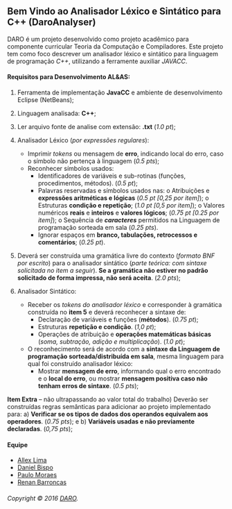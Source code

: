 ## Bem Vindo ao Analisador Léxico e Sintático para C++ (DaroAnalyser)
DARO é um projeto desenvolvido como projeto acadêmico para componente curricular Teoria da Computação e Compiladores. Este projeto
tem como foco descrever um analisador léxico e sintático para linguagem de programação _C++_, utilizando a ferramente auxiliar _JAVACC_.


#### Requisitos para Desenvolvimento AL&AS:

1. Ferramenta de implementação __JavaCC__ e ambiente de desenvolvimento Eclipse (NetBeans);
2. Linguagem analisada: __C++__;
3. Ler arquivo fonte de analise com extensão: __.txt__ (_1.0 pt_);
4. Analisador Léxico (_por expressões regulares_):
	* Imprimir _tokens_ ou mensagem de __erro__, indicando local do erro, caso o símbolo não pertença à linguagem (_0.5 pts_);
	* Reconhecer símbolos usados:
		* Identificadores de variáveis e sub-rotinas (funções, procedimentos, métodos). (_0.5 pt_);
		* Palavras reservadas e símbolos usados nas:
			o Atribuições e __expressões aritméticas e lógicas__ (_0.5 pt [0,25 por item]_);
			o Estruturas __condição e repetição__; (_1.0 pt [0,5 por item]_);
			o Valores numéricos __reais__ e __inteiros__ e __valores lógicos__; (_0.75 pt [0.25 por item]_);
			o Sequência de ___caracteres___ permitidos na Linguagem de programação sorteada em sala (_0.25 pts_).
		* Ignorar espaços em __branco, tabulações, retrocessos e comentários__; (_0.25 pt_).
	
5. Deverá ser construída uma gramática livre do contexto (_formato BNF por escrito_) para o analisador sintático (_parte teórica: com sintaxe solicitada no item a seguir_). __Se a gramática não estiver no padrão solicitado de forma impressa, não será aceita__. (_2.0 pts_);
6. Analisador Sintático: 
	* Receber os _tokens do analisador léxico_ e corresponder à gramática construída no __item 5__ e deverá reconhecer a sintaxe de:
		* Declaração de variáveis e funções (__métodos__). (_0.75 pt_);
		* Estruturas __repetição e condição__. (_1,0 pt_); 
		* Operações de atribuição e __operações matemáticas básicas__ (_soma, subtração, adição e multiplicação_). (_1.0 pt_);
	* O reconhecimento será de acordo com a __sintaxe da Linguagem de programação sorteada/distribuída em sala__, mesma linguagem para qual foi construído analisador léxico:
		* Mostrar __mensagem de erro__, informando qual o erro encontrado e o __local do erro__, ou mostrar __mensagem positiva caso não tenham erros de sintaxe__. (_0.5 pts_);
		
		
				
__Item Extra__ – não ultrapassando ao valor total do trabalho) Deverão ser construídas regras semânticas para adicionar ao projeto implementado para: a) __Verificar se os tipos de dados dos operandos equivalem aos operadores__. (_0.75 pts_); e b) __Variáveis usadas e não previamente declaradas__. (_0,75 pts_);


			
#### Equipe

* [Allex Lima](http://allexlima.com)
* [Daniel Bispo](https://github.com/danielbispov/)
* [Paulo Moraes](http://pauloigormoraes.com/)
* [Renan Barroncas](https://github.com/renanbarroncas)

###### Copyright © 2016 [DARO](https://github.com/pauloigormoraes/AnalisadorDARO).
